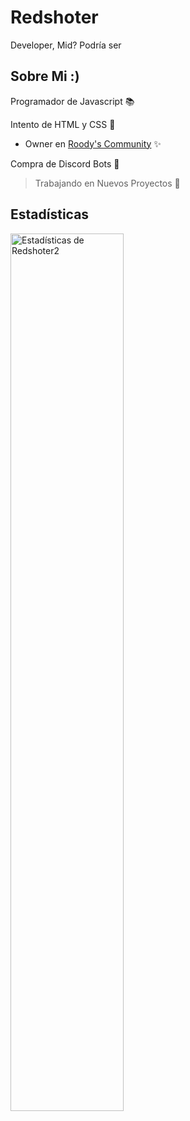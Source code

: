 # Redshoter
Developer, Mid? Podría ser
## Sobre Mi :)
Programador de Javascript 📚

Intento de HTML y CSS 🥵

* Owner en <a href="https://discord.gg/5Ha2D33hbA">Roody's Community</a> ✨

Compra de Discord Bots 🤖

> Trabajando en Nuevos Proyectos 📌

## Estadísticas
<img align="left" src="https://github-readme-stats.vercel.app/api?username=redshoter2&&show_icons=true&include_all_commits=true&title_color=fff&icon_color=79ff97&text_color=efefef&bg_color=24292e" alt="Estadísticas de Redshoter2" width="60%">

